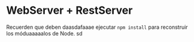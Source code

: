 # WebServer + RestServer

Recuerden que deben daasdafaaae ejecutar ```npm install``` para reconstruir los móduaaaaalos de Node.
sd